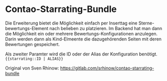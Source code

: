 Contao-Starrating-Bundle
=================

Die Erweiterung bietet die Möglichkeit einfach per Inserttag eine Sterne-bewertungs-Element nach belieben zu platzieren. Im Backend hat man dann die Möglichkeit ein oder mehrere Bewertungs-Konfigurationen anzulegen. Darin werden dann als Kind-Elmeente die dazugehörenden Seiten mit deren Bewertungen gespeichert.

Als zweiter Paramter wird die ID oder der Alias der Konfiguration benötigt.
`{{starrating::ID | ALIAS}}`


Original von Sven Rhinow:   https://gitlab.com/srhinow/contao-starrating-bundle
